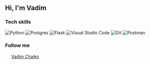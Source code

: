 ## Hi, I'm Vadim

### Tech skills

![Python](https://img.shields.io/badge/python-3670A0?style=for-the-badge&logo=python&logoColor=ffdd54) ![Postgres](https://img.shields.io/badge/postgres-%23316192.svg?style=for-the-badge&logo=postgresql&logoColor=white) ![Flask](https://img.shields.io/badge/flask-%23000.svg?style=for-the-badge&logo=flask&logoColor=white) ![Visual Studio Code](https://img.shields.io/badge/Visual%20Studio%20Code-0078d7.svg?style=for-the-badge&logo=visual-studio-code&logoColor=white) ![Git](https://img.shields.io/badge/git-%23F05033.svg?style=for-the-badge&logo=git&logoColor=white) ![Postman](https://img.shields.io/badge/Postman-FF6C37?style=for-the-badge&logo=postman&logoColor=white)

### Follow me

<img src="https://encrypted-tbn0.gstatic.com/images?q=tbn:ANd9GcRr0qq7pHt2RAjrMGGKJ_-460bOO8Mpb038TQ&usqp=CAU" height="16"/>  [Vadim Chaiko](https://www.linkedin.com/in/vadim-chaiko-712279127/)
